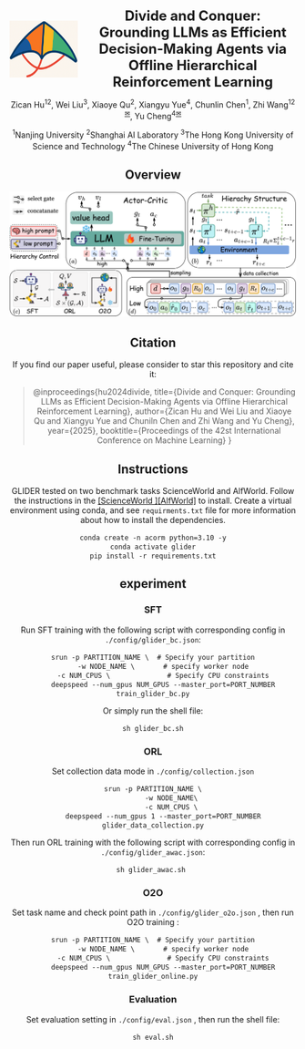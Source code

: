 <div align="center">


<div style="display: flex; align-items: center; gap: 20px;">
  <img src="fig/logo.png" alt="GLIDER Icon" style="width: 120px; height: 100px;">
  <h1 style="margin: 0; font-size: 24px;">Divide and Conquer: Grounding LLMs as Efficient Decision-Making Agents via Offline Hierarchical Reinforcement Learning</h1>
</div>


Zican Hu<sup>12</sup>, Wei Liu<sup>3</sup>, Xiaoye Qu<sup>2</sup>, Xiangyu Yue<sup>4</sup>, Chunlin Chen<sup>1</sup>, Zhi Wang<sup>12</sup><sup>[✉](zhiwang@nju.edu.cn)</sup>, Yu Cheng<sup>4</sup><sup>[✉](chengyu@cse.cuhk.edu.hk)</sup>

<sup>1</sup>Nanjing University  <sup>2</sup>Shanghai AI Laboratory  <sup>3</sup>The Hong Kong University of Science and Technology  <sup>4</sup>The Chinese University of Hong Kong


## **Overview**

![GLIDER](./fig/method.png)

## **Citation**

If you find our paper useful, please consider to star this repository and cite it:

> @inproceedings{hu2024divide,
>       title={Divide and Conquer: Grounding LLMs as Efficient Decision-Making Agents via Offline Hierarchical Reinforcement Learning}, 
>       author={Zican Hu and Wei Liu and  Xiaoye Qu and Xiangyu Yue and  Chuniln Chen and Zhi Wang and Yu Cheng},
>       year={2025},
>       booktitle={Proceedings of the 42st International Conference on Machine Learning}
> }

## **Instructions**

GLIDER tested on two benchmark tasks ScienceWorld and AlfWorld. Follow the instructions in the [[ScienceWorld ]](https://github.com/allenai/ScienceWorld)[[AlfWorld]](https://github.com/alfworld) to install.
Create a virtual environment using conda, and see `requirments.txt` file for more information about how to install the dependencies.

```shell
conda create -n acorm python=3.10 -y
conda activate glider
pip install -r requirements.txt
```

## **experiment**

### SFT

Run SFT training with the following script with corresponding config in ```./config/glider_bc.json```:

```shell
srun -p PARTITION_NAME \  # Specify your partition
     -w NODE_NAME \       # specify worker node
     -c NUM_CPUS \				# Specify CPU constraints
     deepspeed --num_gpus NUM_GPUS --master_port=PORT_NUMBER train_glider_bc.py
```

Or simply run the shell file:

```shell
sh glider_bc.sh
```

### ORL

Set collection data mode in ```./config/collection.json``` 

```shell
srun -p PARTITION_NAME \
 		 -w NODE_NAME\
 		 -c NUM_CPUS \
     deepspeed --num_gpus 1 --master_port=PORT_NUMBER glider_data_collection.py
```

 Then run ORL training with the following script with corresponding config in ```./config/glider_awac.json```:

```shell
sh glider_awac.sh 
```

### O2O

Set task name and check point path in ```./config/glider_o2o.json``` , then run O2O training :

```shell
srun -p PARTITION_NAME \  # Specify your partition
     -w NODE_NAME \       # specify worker node
     -c NUM_CPUS \				# Specify CPU constraints
     deepspeed --num_gpus NUM_GPUS --master_port=PORT_NUMBER train_glider_online.py
```

### Evaluation

Set evaluation setting in ```./config/eval.json``` , then run the shell file:

```shell
sh eval.sh
```

